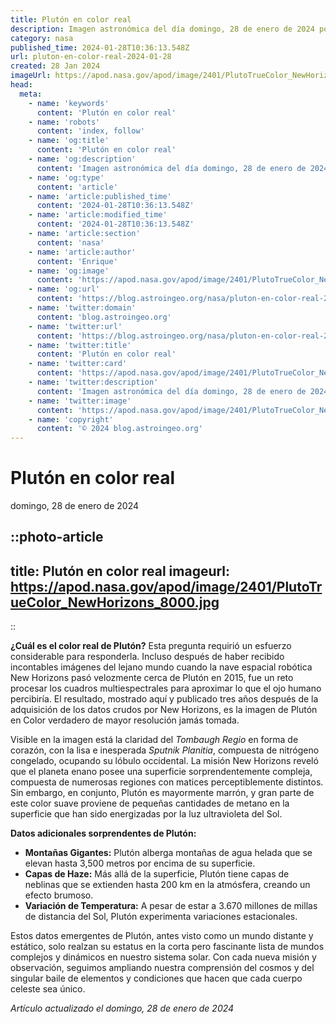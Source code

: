 ```yaml
---
title: Plutón en color real
description: Imagen astronómica del día domingo, 28 de enero de 2024 por la NASA; Plutón en color real
category: nasa
published_time: 2024-01-28T10:36:13.548Z
url: pluton-en-color-real-2024-01-28
created: 28 Jan 2024
imageUrl: https://apod.nasa.gov/apod/image/2401/PlutoTrueColor_NewHorizons_8000.jpg
head:
  meta:
    - name: 'keywords'
      content: 'Plutón en color real'
    - name: 'robots'
      content: 'index, follow'
    - name: 'og:title'
      content: 'Plutón en color real'
    - name: 'og:description'
      content: 'Imagen astronómica del día domingo, 28 de enero de 2024 por la NASA; Plutón en color real'
    - name: 'og:type'
      content: 'article'
    - name: 'article:published_time'
      content: '2024-01-28T10:36:13.548Z'
    - name: 'article:modified_time'
      content: '2024-01-28T10:36:13.548Z'
    - name: 'article:section'
      content: 'nasa'
    - name: 'article:author'
      content: 'Enrique'
    - name: 'og:image'
      content: 'https://apod.nasa.gov/apod/image/2401/PlutoTrueColor_NewHorizons_8000.jpg'
    - name: 'og:url'
      content: 'https://blog.astroingeo.org/nasa/pluton-en-color-real-2024-01-28'
    - name: 'twitter:domain'
      content: 'blog.astroingeo.org'
    - name: 'twitter:url'
      content: 'https://blog.astroingeo.org/nasa/pluton-en-color-real-2024-01-28'
    - name: 'twitter:title'
      content: 'Plutón en color real'
    - name: 'twitter:card'
      content: 'https://apod.nasa.gov/apod/image/2401/PlutoTrueColor_NewHorizons_8000.jpg'
    - name: 'twitter:description'
      content: 'Imagen astronómica del día domingo, 28 de enero de 2024 por la NASA; Plutón en color real'
    - name: 'twitter:image'
      content: 'https://apod.nasa.gov/apod/image/2401/PlutoTrueColor_NewHorizons_8000.jpg'
    - name: 'copyright'
      content: '© 2024 blog.astroingeo.org'
---
```

# Plutón en color real
domingo, 28 de enero de 2024


::photo-article
---
title: Plutón en color real
imageurl: https://apod.nasa.gov/apod/image/2401/PlutoTrueColor_NewHorizons_8000.jpg
---
::



**¿Cuál es el color real de Plutón?** Esta pregunta requirió un esfuerzo considerable para responderla. Incluso después de haber recibido incontables imágenes del lejano mundo cuando la nave espacial robótica New Horizons pasó velozmente cerca de Plutón en 2015, fue un reto procesar los cuadros multiespectrales para aproximar lo que el ojo humano percibiría. El resultado, mostrado aquí y publicado tres años después de la adquisición de los datos crudos por New Horizons, es la imagen de Plutón en Color verdadero de mayor resolución jamás tomada.

Visible en la imagen está la claridad del _Tombaugh Regio_ en forma de corazón, con la lisa e inesperada _Sputnik Planitia_, compuesta de nitrógeno congelado, ocupando su lóbulo occidental. La misión New Horizons reveló que el planeta enano posee una superficie sorprendentemente compleja, compuesta de numerosas regiones con matices perceptiblemente distintos. Sin embargo, en conjunto, Plutón es mayormente marrón, y gran parte de este color suave proviene de pequeñas cantidades de metano en la superficie que han sido energizadas por la luz ultravioleta del Sol.

**Datos adicionales sorprendentes de Plutón:**

- **Montañas Gigantes:** Plutón alberga montañas de agua helada que se elevan hasta 3,500 metros por encima de su superficie.
- **Capas de Haze:** Más allá de la superficie, Plutón tiene capas de neblinas que se extienden hasta 200 km en la atmósfera, creando un efecto brumoso.
- **Variación de Temperatura:** A pesar de estar a 3.670 millones de millas de distancia del Sol, Plutón experimenta variaciones estacionales.

Estos datos emergentes de Plutón, antes visto como un mundo distante y estático, solo realzan su estatus en la corta pero fascinante lista de mundos complejos y dinámicos en nuestro sistema solar. Con cada nueva misión y observación, seguimos ampliando nuestra comprensión del cosmos y del singular baile de elementos y condiciones que hacen que cada cuerpo celeste sea único.

_Artículo actualizado el domingo, 28 de enero de 2024_